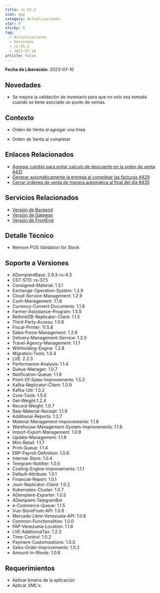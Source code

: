 ```yaml
---
title: rs-55.3
icon: app
category: Actualizaciones
star: 9
sticky: 9
tag:
  - Actualizaciones
  - Versiones
  - rs-55.3
  - 2023-07-10
article: false
---
```


**Fecha de Liberación:** 2023-07-10

## Novedades

- Se mejora la validación de inventario para que no solo sea tomada cuando se tiene asociado un punto de ventas.

## Contexto

- Orden de Venta al agregar una linea

- Orden de Venta al completar

## Enlaces Relacionados

- [Agregar cambio para evitar calculo de descuento en la orden de venta #431](https://github.com/erpcya/Control-FPLE/issues/431)
- [Generar automáticamente la entrega al completar las facturas #429](https://github.com/erpcya/Control-FPLE/issues/49)
- [Cerrar órdenes de venta de manera automática al final del día #430](https://github.com/erpcya/Control-FPLE/issues/430)

## Servicios Relacionados

- [Versión de Backend](https://github.com/erpcya/adempiere-customer-backend/releases/tag/rs-1.9.1)
- [Versión de Gateway](https://github.com/erpcya/gateway-customer-api/releases/tag/solop-rs-1..5)
- [Versión de FrontEnd](https://github.com/solop-develop/frontend-core/releases/tag/experimental-1.9.4)

## Detalle Técnico

- Remove POS Validation for Stock
  
## Soporte a Versiones

- ADempiereBase: 3.9.3-rs-4.3
- CST-STD: rs-37.5
- Consigned-Material: 1.3.1
- Exchange-Operation-System: 1.2.9
- Cloud-Service-Management: 1.2.9
- Cash-Management: 1.1.6
- Currency-Convert-Documents: 1.1.8
- Farmer-Assistance-Program: 1.5.5
- RethinkDB-Replicator-Client: 1.1.5
- Third-Party-Access: 1.0.6
- Fiscal-Printer: 11.5.8
- Sales-Force-Management: 1.2.9
- Delivery-Management-Service: 1.2.0
- Travel-Agency-Management: 1.1.1
- Withholding-Engine: 1.2.8
- Migration-Tools: 1.0.4
- LVE: 2.2.3
- Performance-Analysis: 1.1.4
- Queue-Manager: 1.0.7
- Notification-Queue: 1.1.6
- Point-Of-Sales-Improvements: 1.5.2
- Kafka-Replicator-Client: 1.0.9
- Kafka-Util: 1.0.2
- Core-Tools: 1.5.0
- Get-Weight:1.2.4
- Record-Weight: 1.0.7
- Raw-Material-Receipt: 1.1.9
- Additional-Reports: 1.2.7
- Material-Management-Improvements: 1.1.8
- Warehouse-Management-System-Improvements: 1.1.6
- Import-Export-Management: 1.0.9
- Update-Management: 1.1.9
- Mini-Retail: 1.1.7
- Print-Queue: 1.1.4
- ERP-Payroll-Definition: 1.0.6
- Internal-Store: 1.0.4
- Telegram-Notifier: 1.0.5
- Costing-Engine-Improvements: 1.1.1
- Default-Attribute: 1.0.1
- Financial-Report: 1.0.1
- Json-Replicator-Client: 1.0.2
- Kubernetes-Cluster: 1.0.7
- ADempiere-Exporter: 1.0.5
- ADempiere-TelegramBot
- e-Commerce-Queue: 1.1.5
- Vue-StoreFront-API: 1.0.9
- Mercado-Libre-Venezuela-API: 1.0.8
- Common-Functionalities: 1.0.0
- FAP-Venezuela-Location: 1.1.6
- LVE-AdditionalTax: 1.2.3
- Time-Control: 1.0.2
- Payment-Customizations: 1.0.0
- Sales-Order-Improvements: 1.0.3
- Amount-In-Words: 1.0.6

## Requerimientos

- Aplicar binario de la aplicación
- Aplicar XML's:
